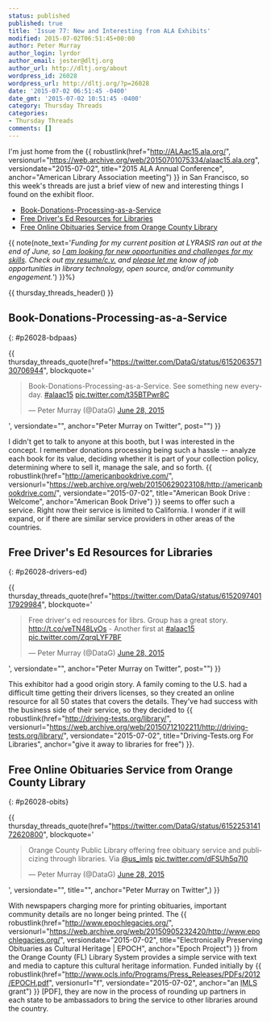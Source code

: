 ```yaml
---
status: published
published: true
title: 'Issue 77: New and Interesting from ALA Exhibits'
modified: 2015-07-02T06:51:45+00:00
author: Peter Murray
author_login: lyrdor
author_email: jester@dltj.org
author_url: http://dltj.org/about
wordpress_id: 26028
wordpress_url: http://dltj.org/?p=26028
date: '2015-07-02 06:51:45 -0400'
date_gmt: '2015-07-02 10:51:45 -0400'
category: Thursday Threads
categories:
- Thursday Threads
comments: []
---
```


I'm just home from the {{ robustlink(href="http://ALAac15.ala.org/", versionurl="https://web.archive.org/web/20150701075334/alaac15.ala.org", versiondate="2015-07-02", title="2015 ALA Annual Conference", anchor="American Library Association meeting") }} in San Francisco, so this week's threads are just a brief view of new and interesting things I found on the exhibit floor.

* <a href="{% post_url 2015-07-02-thursday-threads-2015w26 %}/#p26028-bdpaas">Book-Donations-Processing-as-a-Service</a>
* <a href="{% post_url 2015-07-02-thursday-threads-2015w26 %}/#p26028-drivers-ed">Free Driver's Ed Resources for Libraries</a>
* <a href="{% post_url 2015-07-02-thursday-threads-2015w26 %}/#p26028-obits">Free Online Obituaries Service from Orange County Library</a>

{{ note(note_text='<em>Funding for my current position at LYRASIS ran out at the end of June, so <a href="/article/seeking-new-opportunity" title="Seeking new opportunity in library technology | Disruptive Library Technology Jester">I am looking for new opportunities and challenges for my skills</a>.  Check out <a href="https://dltj.org/resume/">my resume/<i>c.v.</i></a> and <a href="/contact/">please let me</a> know of job opportunities in library technology, open source, and/or community engagement.</em>') }}%}

{{ thursday_threads_header() }}

## Book-Donations-Processing-as-a-Service
{: #p26028-bdpaas}

{{ thursday_threads_quote(href="https://twitter.com/DataG/status/615206357130706944",
 blockquote='<blockquote class="twitter-tweet" lang="en"><p lang="en" dir="ltr">Book-Donations-Processing-as-a-Service. See something new everyday. <a href="https://twitter.com/hashtag/alaac15?src=hash">#alaac15</a> <a href="http://t.co/t35BTPwr8C" title="http://t.co/t35BTPwr8C">pic.twitter.com/t35BTPwr8C</a></p>
<p>&mdash; Peter Murray (@DataG) <a href="https://twitter.com/DataG/status/615206357130706944">June 28, 2015</a></p></blockquote>',
 versiondate="",
 anchor="Peter Murray on Twitter",
 post="") }}
<script async src="//platform.twitter.com/widgets.js" charset="utf-8"></script>

I didn't get to talk to anyone at this booth, but I was interested in the concept.  I remember donations processing being such a hassle -- analyze each book for its value, deciding whether it is part of your collection policy, determining where to sell it, manage the sale, and so forth.  {{ robustlink(href="http://americanbookdrive.com/", versionurl="https://web.archive.org/web/20150629023108/http://americanbookdrive.com/", versiondate="2015-07-02", title="American Book Drive : Welcome", anchor="American Book Drive") }} seems to offer such a service.  Right now their service is limited to California.  I wonder if it will expand, or if there are similar service providers in other areas of the countries.


## Free Driver's Ed Resources for Libraries
{: #p26028-drivers-ed}

{{ thursday_threads_quote(href="https://twitter.com/DataG/status/615209740117929984",
 blockquote='<blockquote class="twitter-tweet" lang="en"><p lang="en" dir="ltr">Free driver&#39;s ed resources for librs. Group has a great story. <a href="http://t.co/veTN48LyOs" title="http://t.co/veTN48LyOs">http://t.co/veTN48LyOs</a> - Another first at <a href="https://twitter.com/hashtag/alaac15?src=hash">#alaac15</a> <a href="http://t.co/ZqrqLYF7BF" title="http://t.co/ZqrqLYF7BF">pic.twitter.com/ZqrqLYF7BF</a></p>
<p>&mdash; Peter Murray (@DataG) <a href="https://twitter.com/DataG/status/615209740117929984">June 28, 2015</a></p></blockquote>',
 versiondate="",
 anchor="Peter Murray on Twitter",
 post="") }}

This exhibitor had a good origin story.  A family coming to the U.S. had a difficult time getting their drivers licenses, so they created an online resource for all 50 states that covers the details.  They've had success with the business side of their service, so they decided to {{ robustlink(href="http://driving-tests.org/library/", versionurl="https://web.archive.org/web/20150712102211/http://driving-tests.org/library/", versiondate="2015-07-02", title="Driving-Tests.org For Libraries", anchor="give it away to libraries for free") }}.

## Free Online Obituaries Service from Orange County Library
{: #p26028-obits}

{{ thursday_threads_quote(href="https://twitter.com/DataG/status/615225314172620800",
 blockquote='<blockquote class="twitter-tweet" lang="en"><p lang="en" dir="ltr">Orange County Public Library offering free obituary service and publicizing through libraries. Via <a href="https://twitter.com/US_IMLS">@us_imls</a> <a href="http://t.co/dFSUh5q7l0" title="http://t.co/dFSUh5q7l0">pic.twitter.com/dFSUh5q7l0</a></p>
<p>&mdash; Peter Murray (@DataG) <a href="https://twitter.com/DataG/status/615225314172620800">June 28, 2015</a></p></blockquote>',
 versiondate="",
 title="",
 anchor="Peter Murray on Twitter",) }}

With newspapers charging more for printing obituaries, important community details are no longer being printed.  The {{ robustlink(href="http://www.epochlegacies.org/", versionurl="https://web.archive.org/web/20150905232420/http://www.epochlegacies.org/", versiondate="2015-07-02", title="Electronically Preserving Obituaries as Cultural Heritage | EPOCH", anchor="Epoch Project") }} from the Orange County (FL) Library System provides a simple service with text and media to capture this cultural heritage information.  Funded initially by {{ robustlink(href="http://www.ocls.info/Programs/Press_Releases/PDFs/2012/EPOCH.pdf", versionurl="f", versiondate="2015-07-02", anchor="an <abbr title='Institute of Museum and Library Services'>IMLS</abbr> grant") }} [PDF], they are now in the process of rounding up partners in each state to be ambassadors to bring the service to other libraries around the country.
